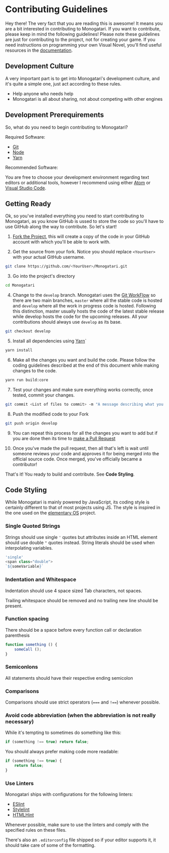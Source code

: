 # Contributing Guidelines

Hey there! The very fact that you are reading this is awesome! It means you are
a bit interested in contributing to Monogatari. If you want to contribute, please
keep in mind the following guidelines! Please note these guidelines are just for
contributing to the project, not for creating your game. If you need instructions
on programming your own Visual Novel, you'll find useful resources in the [documentation](https://developers.monogatari.io/documentation/).

## Development Culture
A very important part is to get into Monogatari's development culture, and it's
quite a simple one, just act according to these rules.
* Help anyone who needs help
* Monogatari is all about sharing, not about competing with other engines


## Development Prerequirements
So, what do you need to begin contributing to Monogatari?

Required Software:

- [Git](https://git-scm.com/)
- [Node](https://nodejs.org/)
- [Yarn](https://yarnpkg.com/en/)

Recommended Software:

You are free to choose your development environment regarding text editors or
additional tools, however I recommend using either [Atom](https://atom.io/) or [Visual Studio Code](https://code.visualstudio.com/).

## Getting Ready

Ok, so you've installed everything you need to start contributing to Monogatari,
as you know GitHub is ussed to store the code so you'll have to use GitHub along
the way to contribute. So let's start!

1) [Fork the Project](https://help.github.com/articles/fork-a-repo/), this will
   create a copy of the code in your GitHub account with which you'll be able to
   work with.

2) Get the source from your fork. Notice you should replace `<YourUser>` with your
   actual GitHub username.

```bash
git clone https://github.com/<YourUser>/Monogatari.git
```

3) Go into the project's directory

```bash
cd Monogatari
```

4) Change to the `develop` branch. Monogatari uses the [Git WorkFlow](https://git-scm.com/book/en/v2/Git-Branching-Branching-Workflows) so there are
   two main branches, `master` where all the stable code is hosted and `develop`
   where all the work in progress code is hosted. Following this distinction, master
   usually hosts the code of the latest stable release while develop hosts the code
   for the upcoming releases. All your contributions should always use `develop` as
   its base.

```bash
git checkout develop
```

5) Install all dependencies using [Yarn](https://yarnpkg.com/en/)`

```bash
yarn install
```

6) Make all the changes you want and build the code. Please follow the coding guidelines
   described at the end of this document while making changes to the code.

```bash
yarn run build:core
```

7) Test your changes and make sure everything works correctly, once tested, commit
   your changes.

```bash
git commit <List of files to commit> -m "A message describing what you did in present tense, should start with a capital letter."
```

8) Push the modified code to your Fork

```bash
git push origin develop
```

9) You can repeat this process for all the changes you want to add but if you are done
   then its time to [make a Pull Request](https://help.github.com/articles/creating-a-pull-request/)

10) Once you've made the pull request, then all that's left is wait until
   someone reviews your code and approves it for being merged into the official
   source code. Once merged, you've officially became a contributor!


That's it! You ready to build and contribute. See **Code Styling**.

## Code Styling

While Monogatari is mainly powered by JavaScript, its coding style is certainly
different to that of most projects using JS. The style is inspired in the one used
on the [elementary OS](https://elementary.io/docs/code/reference#reference) project.

### Single Quoted Strings

Strings should use single `'` quotes but attributes inside an HTML element should
use double `"` quotes instead. String literals should be used when interpolating
variables.

```javascript
'single'
<span class="double">
`${someVariable}`
```

### Indentation and Whitespace

Indentation should use 4 space sized Tab characters, not spaces.

Trailing whitespace should be removed and no trailing new line should be present.

### Function spacing

There should be a space before every function call or declaration parenthesis

```javascript
function something () {
	someCall ();
}
```

### Semiconlons

All statements should have their respective ending semicolon

### Comparisons

Comparisons should use strict operators (`===` and `!==`) whenever possible.

### Avoid code abbreviation (when the abbreviation is not really necessary)

While it's tempting to sometimes do something like this:

```javascript
if (something !== true) return false;
```

You should always prefer making code more readable:

```javascript
if (something !== true) {
    return false;
}
```

### Use Linters
Monogatari ships with configurations for the following linters:
* [ESlint](https://eslint.org/)
* [Stylelint](https://stylelint.io/)
* [HTMLHint](http://htmlhint.com/)

Whenever possible, make sure to use the linters and comply with the
specified rules on these files.

There's also an `.editorconfig` file shipped so if your editor
supports it, it should take care of some of the formatting.